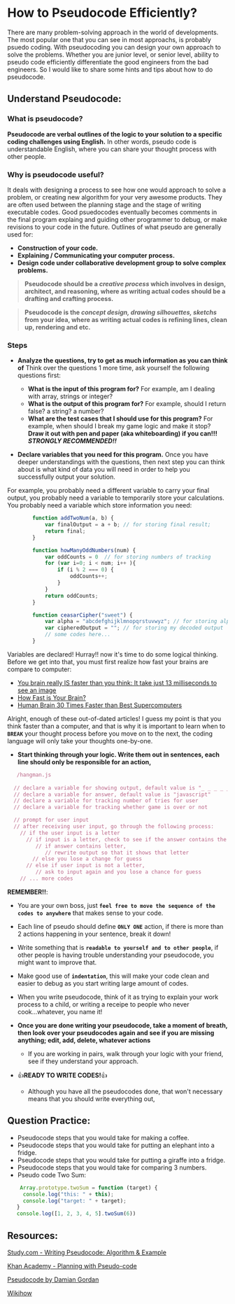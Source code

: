 # How to Pseudocode Efficiently?

There are many problem-solving approach in the world of developments.
The most popular one that you can see in most approachs, is probably psuedo coding. 
With pseudocoding you can design your own approach to solve the problems.
Whether you are junior level, or senior level, 
ability to pseudo code efficiently differentiate the good engineers from the bad engineers.
So I would like to share some hints and tips about how to do pseudocode.

## Understand Pseudocode:

### What is pseudocode?
**Pseudocode are verbal outlines of the logic to your solution to a specific coding challenges using English.**
In other words, pseudo code is understandable English, where you can share your thought process with other people.

### Why is pseudocode useful?
It deals with designing a process to see how one would approach to solve a problem, 
or creating new algorithm for your very awesome products.
They are often used between the planning stage and the stage of writing executable codes. 
Good psuedocodes eventually becomes comments in the final program explaing and guiding other programmer to debug, or make revisions to your code in the future.
Outlines of what pseudo are generally used for:
   * **Construction of your code.** 
   * **Explaining / Communicating your computer process.** 
   * **Design code under collaborative development group to solve complex problems.** 


>**Pseudocode should be a _creative process_ which involves in design, architect, and reasoning, where as writing actual codes should be a drafting and crafting process.**

>**Pseudocode is the _concept design, drawing silhouettes, sketchs_ from your idea, where as writing actual codes is refining lines, clean up, rendering and etc.**

### Steps
- **Analyze the questions, try to get as much information as you can think of**
Think over the questions 1 more time, ask yourself the following questions first:
    * **What is the input of this program for?** For example, am I dealing with array, strings or integer?
    * **What is the output of this program for?** For example, should I return false? a string? a number?
    * **What are the test cases that I should use for this program?** For example, when should I break my game logic and make it stop?
  **Draw it out with pen and paper (aka whiteboarding) if you can!!!** **_STRONGLY RECOMMENDED!!_**

- **Declare variables that you need for this program.** 
Once you have deeper understandings with the questions, then next step you can think about is what kind of data you will need in order to help you successfully output your solution.

For example, you probably need a different variable to carry your final output, you probably need a variable to temporarily store your calculations. You probably need a variable which store information you need:

```javascript
        function addTwoNum(a, b) { 
            var finalOutput = a + b; // for storing final result;
            return final;
        }

        function howManyOddNumbers(num) {
            var oddCounts = 0  // for storing numbers of tracking
            for (var i=0; i < num; i++ ){
                if (i % 2 === 0) {
                    oddCounts++;
                }
            }
            return oddCounts;
        }

        function ceasarCipher("sweet") {
            var alpha = "abcdefghijklmnopqrstuvwyz"; // for storing alphabetical orders
            var cipheredOutput = ""; // for storing my decoded output
            // some codes here...
        }
```

Variables are declared! Hurray!! now it's time to do some logical thinking. Before we get into that, you must first realize how fast your brains are compare to computer:
  * [You brain really IS faster than you think: It take just 13 milliseconds to see an image](http://www.dailymail.co.uk/sciencetech/article-2542583/Scientists-record-fastest-time-human-image-takes-just-13-milliseconds.html)
  * [How Fast is Your Brain?](http://thephenomenalexperience.com/content/how-fast-is-your-brain)   
  * [Human Brain 30 Times Faster than Best Supercomputers](https://spectrum.ieee.org/tech-talk/computing/networks/estimate-human-brain-30-times-faster-than-best-supercomputers)

Alright, enough of these out-of-dated articles! I guess my point is that you think faster than a computer,
and that is why it is important to learn when to **`BREAK`** your thought process before you move on to the next,
the coding language will only take your thoughts one-by-one.

- **Start thinking through your logic. Write them out in sentences, each line should only be responsible for an action,**
```javascript
   /hangman.js
   
  // declare a variable for showing output, default value is "_ _ _ _ _ _ _ _ _ _"
  // declare a variable for answer, default value is "javascript" 
  // declare a variable for tracking number of tries for user
  // declare a variable for tracking whether game is over or not

  // prompt for user input 
  // after receiving user input, go through the following process:
    // if the user input is a letter 
      // if input is a letter, check to see if the answer contains the letter
         // if answer contains letter, 
            // rewrite output so that it shows that letter
        // else you lose a change for guess
      // else if user input is not a letter, 
         // ask to input again and you lose a chance for guess
    // ... more codes
```
**REMEMBER!!**:
  - You are your own boss, just **`feel free to move the sequence of the codes to anywhere`** that makes sense to your code.
    
  - Each line of pseudo should define **`ONLY ONE`** action, if there is more than 2 actions happening in your sentence, break it down!
    
  - Write something that is **`readable to yourself and to other people`**, if other people is having trouble understanding your pseudocode, you might want to improve that.
    
  - Make good use of **`indentation`**, this will make your code clean and easier to debug as you start writing large amount of codes.
    
  - When you write pseudocode, think of it as trying to explain your work process to a child, or writing a receipe to people who never cook...whatever, you name it!


- **Once you are done writing your pseudocode, take a moment of breath, then look over your pseudocodes again and see if you are missing anything; edit, add, delete, whatever actions**
  - If you are working in pairs, walk through your logic with your friend, see if they understand your approach.
  
- :+1:**READY TO WRITE CODES!**:+1:
  - Although you have all the pseudocodes done, that won't necessary means that you should write everything out,
  

## Question Practice: 

* Pseudocode steps that you would take for making a coffee.
* Pseudocode steps that you would take for putting an elephant into a fridge.
* Pseudocode steps that you would take for putting a giraffe into a fridge.
* Pseudocode steps that you would take for comparing 3 numbers.
* Pseudo code Two Sum:
```javascript
    Array.prototype.twoSum = function (target) {
     console.log("this: " + this);
     console.log("target: " + target);
   }
   console.log([1, 2, 3, 4, 5].twoSum(6))
```

## Resources: 
[Study.com - Writing Pseudocode: Algorithm & Example](https://study.com/academy/lesson/writing-pseudocode-algorithms-examples.html)

[Khan Academy - Planning with Pseudo-code](https://www.khanacademy.org/computing/computer-programming/programming/good-practices/p/planning-with-pseudo-code)

[Pseudocode by Damian Gordan](https://www.slideshare.net/DamianGordon1/pseudocode-10373156)

[Wikihow](https://www.wikihow.com/Write-Pseudocode)
